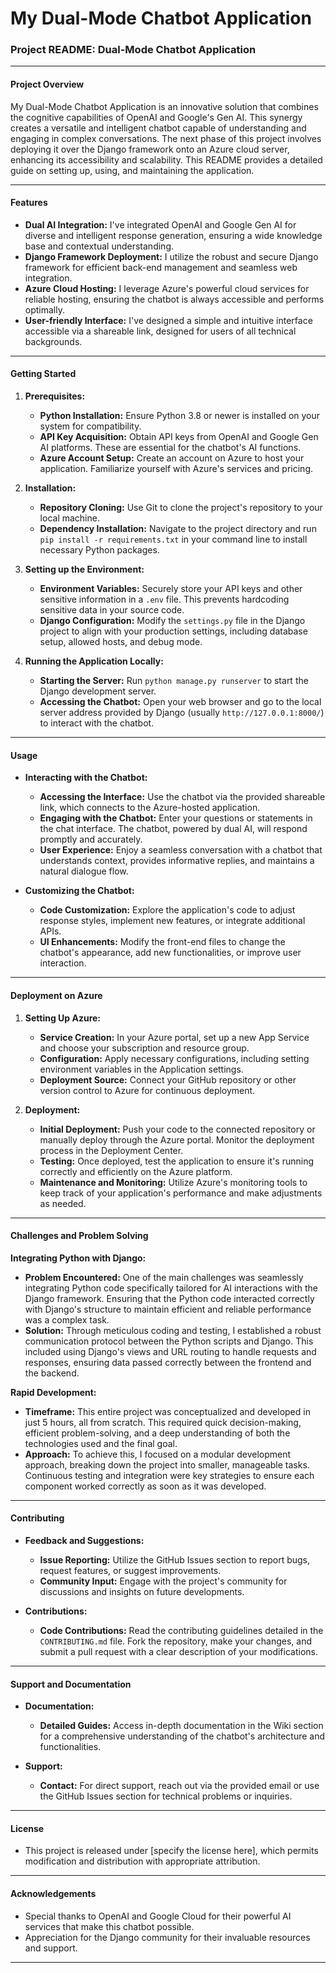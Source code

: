# My Dual-Mode Chatbot Application

### Project README: Dual-Mode Chatbot Application

---

#### Project Overview

My Dual-Mode Chatbot Application is an innovative solution that combines the cognitive capabilities of OpenAI and Google's Gen AI. This synergy creates a versatile and intelligent chatbot capable of understanding and engaging in complex conversations. The next phase of this project involves deploying it over the Django framework onto an Azure cloud server, enhancing its accessibility and scalability. This README provides a detailed guide on setting up, using, and maintaining the application.

---

#### Features

- **Dual AI Integration:** I've integrated OpenAI and Google Gen AI for diverse and intelligent response generation, ensuring a wide knowledge base and contextual understanding.
- **Django Framework Deployment:** I utilize the robust and secure Django framework for efficient back-end management and seamless web integration.
- **Azure Cloud Hosting:** I leverage Azure's powerful cloud services for reliable hosting, ensuring the chatbot is always accessible and performs optimally.
- **User-friendly Interface:** I've designed a simple and intuitive interface accessible via a shareable link, designed for users of all technical backgrounds.

---

#### Getting Started

1. **Prerequisites:**
   - **Python Installation:** Ensure Python 3.8 or newer is installed on your system for compatibility.
   - **API Key Acquisition:** Obtain API keys from OpenAI and Google Gen AI platforms. These are essential for the chatbot's AI functions.
   - **Azure Account Setup:** Create an account on Azure to host your application. Familiarize yourself with Azure's services and pricing.

2. **Installation:**
   - **Repository Cloning:** Use Git to clone the project's repository to your local machine.
   - **Dependency Installation:** Navigate to the project directory and run `pip install -r requirements.txt` in your command line to install necessary Python packages.

3. **Setting up the Environment:**
   - **Environment Variables:** Securely store your API keys and other sensitive information in a `.env` file. This prevents hardcoding sensitive data in your source code.
   - **Django Configuration:** Modify the `settings.py` file in the Django project to align with your production settings, including database setup, allowed hosts, and debug mode.

4. **Running the Application Locally:**
   - **Starting the Server:** Run `python manage.py runserver` to start the Django development server.
   - **Accessing the Chatbot:** Open your web browser and go to the local server address provided by Django (usually `http://127.0.0.1:8000/`) to interact with the chatbot.

---

#### Usage

- **Interacting with the Chatbot:**
  - **Accessing the Interface:** Use the chatbot via the provided shareable link, which connects to the Azure-hosted application.
  - **Engaging with the Chatbot:** Enter your questions or statements in the chat interface. The chatbot, powered by dual AI, will respond promptly and accurately.
  - **User Experience:** Enjoy a seamless conversation with a chatbot that understands context, provides informative replies, and maintains a natural dialogue flow.

- **Customizing the Chatbot:**
  - **Code Customization:** Explore the application's code to adjust response styles, implement new features, or integrate additional APIs.
  - **UI Enhancements:** Modify the front-end files to change the chatbot's appearance, add new functionalities, or improve user interaction.

---

#### Deployment on Azure

1. **Setting Up Azure:**
   - **Service Creation:** In your Azure portal, set up a new App Service and choose your subscription and resource group.
   - **Configuration:** Apply necessary configurations, including setting environment variables in the Application settings.
   - **Deployment Source:** Connect your GitHub repository or other version control to Azure for continuous deployment.

2. **Deployment:**
   - **Initial Deployment:** Push your code to the connected repository or manually deploy through the Azure portal. Monitor the deployment process in the Deployment Center.
   - **Testing:** Once deployed, test the application to ensure it's running correctly and efficiently on the Azure platform.
   - **Maintenance and Monitoring:** Utilize Azure's monitoring tools to keep track of your application's performance and make adjustments as needed.

---

#### Challenges and Problem Solving

**Integrating Python with Django:**
- **Problem Encountered:** One of the main challenges was seamlessly integrating Python code specifically tailored for AI interactions with the Django framework. Ensuring that the Python code interacted correctly with Django's structure to maintain efficient and reliable performance was a complex task.
- **Solution:** Through meticulous coding and testing, I established a robust communication protocol between the Python scripts and Django. This included using Django's views and URL routing to handle requests and responses, ensuring data passed correctly between the frontend and the backend.

**Rapid Development:**
- **Timeframe:** This entire project was conceptualized and developed in just 5 hours, all from scratch. This required quick decision-making, efficient problem-solving, and a deep understanding of both the technologies used and the final goal.
- **Approach:** To achieve this, I focused on a modular development approach, breaking down the project into smaller, manageable tasks. Continuous testing and integration were key strategies to ensure each component worked correctly as soon as it was developed.

---

#### Contributing

- **Feedback and Suggestions:**
  - **Issue Reporting:** Utilize the GitHub Issues section to report bugs, request features, or suggest improvements.
  - **Community Input:** Engage with the project's community for discussions and insights on future developments.

- **Contributions:**
  - **Code Contributions:** Read the contributing guidelines detailed in the `CONTRIBUTING.md` file. Fork the repository, make your changes, and submit a pull request with a clear description of your modifications.

---

#### Support and Documentation

- **Documentation:**
  - **Detailed Guides:** Access in-depth documentation in the Wiki section for a comprehensive understanding of the chatbot's architecture and functionalities.
  
- **Support:**
  - **Contact:** For direct support, reach out via the provided email or use the GitHub Issues section for technical problems or inquiries.

---

#### License

- This project is released under [specify the license here], which permits modification and distribution with appropriate attribution.

---

#### Acknowledgements

- Special thanks to OpenAI and Google Cloud for their powerful AI services that make this chatbot possible.
- Appreciation for the Django community for their invaluable resources and support.

---